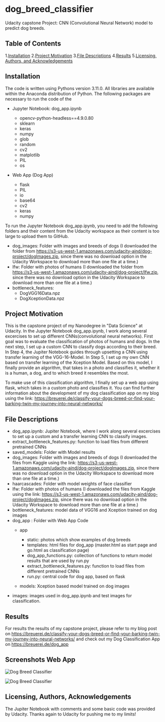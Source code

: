 # dog_breed_classifier
Udacity capstone Project: CNN (Convolutional Neural Network) model to predict dog breeds.

## Table of Contents
1.[Installation](#installation)
2.[Project Motivation](#motivation)
3.[File Descriptions](#files)
4.[Results](#results)
5.[Licensing, Authors, and Acknowledgements](#licensing)

## Installation <a name="installation"></a>

The code is written using Pythons version 3.11.0. All libraries are available within the Anaconda distribution of Python.
The following packages are necessary to run the code of the 
* Jupyter Notebook: dog_app.ipynb
    * opencv-python-headless==4.9.0.80
    * sklearn
    * keras       
    * numpy
    * glob
    * random
    * cv2
    * matplotlib
    * PIL
    * os

* Web App (Dog App)
    * flask
    * PIL
    * io
    * base64
    * cv2
    * keras
    * numpy

To run the Jupyter Notebook dog_app.ipynb, you need to add the following folders and their content from the Udacity workspace as their content is too large to upload them to GitHub.

* dog_images: Folder with images and breeds of dogs (I downloaded the folder from https://s3-us-west-1.amazonaws.com/udacity-aind/dog-project/dogImages.zip, since there was no download option in the Udacity Workspace to download more than one file at a time.)
* lfw: Folder with photos of humans (I downloaded the folder from https://s3-us-west-1.amazonaws.com/udacity-aind/dog-project/lfw.zip, since there was no download option in the Udacity Workspace to download more than one file at a time.)
* bottleneck_features: 
    * DogVGG16Data.npz
    * DogXceptionData.npz

## Project Motivation <a name="motivation"></a>

This is the capstone project of my Nanodegree in "Data Science" at Udacity. In the Jupyter Notebook dog_app.ipynb, I work along several excercises to set up different CNNs(convolutional neural networks). 
First goal was to evaluate the classification of photos of humans and dogs. 
In the next step, I set up a custom CNN to classify dogs according to their breed. 
In Step 4, the Jupiter Notebook guides through upsetting a CNN using transfer learning of the VGG-16-Model.
In Step 5, I set up my own CNN based on transfer learning of the Xception Model. 
Based on this model, I finally provide an algorithm, that takes in a photo and classifies it, whether it is a human, a dog, and to which breed it resembles the most.

To make use of this classification algorithm, I finally set up a web app using flask, which takes in a custom photo and classifies it.
You can find further information about the development of my dog classification app on my blog using the link: https://breuerei.de/classify-your-dogs-breed-or-find-your-barking-twin-my-journey-into-neural-networks/ 

## File Descriptions <a name="files"></a>

* dog_app.ipynb: Jupiter Notebook, where I work along several excercises to set up a custom and a transfer learning CNN to classify images.
* extract_bottleneck_features.py: function to load files from different pretrained CNNs
* saved_models: Folder with Model results
* dog_images: Folder with images and breeds of dogs 
    (I downloaded the files from Kaggle using the link: https://s3-us-west-1.amazonaws.com/udacity-aind/dog-project/dogImages.zip, since there was no download option in the Udacity Workspace to download more than one file at a time.)
* haarcascades: Folder with model weights of face classifier
* lfw: Folder with photos of humans (I downloaded the files from Kaggle using the link: https://s3-us-west-1.amazonaws.com/udacity-aind/dog-project/dogImages.zip, since there was no download option in the Udacity Workspace to download more than one file at a time.)
* bottleneck_features: model data of VGG16 and Xception trained on dog images
* dog_app : Folder with Web App Code
    * app
        * static: photos which show examples of dog breeds
        * templates: html files for dog_app (master.html as start page and go.html as classification page)
        * dog_app_functions.py: collection of functions to return model results that are used by run.py
        * extract_bottleneck_features.py: function to load files from different pretrained CNNs
        * run.py: central code for dog app, based on flask

    * models: Xception based model trained on dog images
* images: images used in dog_app.ipynb and test images for classification. 

## Results <a name="results"></a>

For results the results of my capstone project, please refer to my blog post on https://breuerei.de/classify-your-dogs-breed-or-find-your-barking-twin-my-journey-into-neural-networks/ and check out my Dog Classification App on
https://breuerei.de/dog_app

## Screenshots Web App

![Dog Breed Classifier](images/screenshot_dog_app_1.jpg)

![Dog Breed Classifier](images/screenshot_dog_app_2.jpg)


## Licensing, Authors, Acknowledgements <a name="licensing"></a>

The Jupiter Notebook with comments and some basic code was provided by Udacity. 
Thanks again to Udacity for pushing me to my limits!
